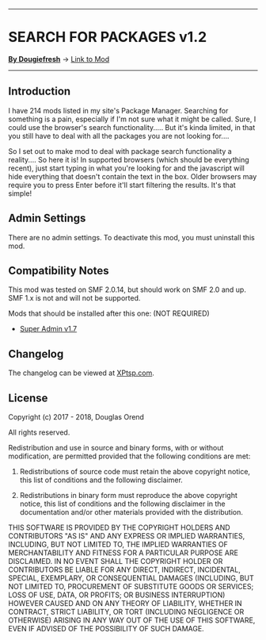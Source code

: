 -------

# SEARCH FOR PACKAGES v1.2

[**By Dougiefresh**](http://www.simplemachines.org/community/index.php?action=profile;u=253913) -> [Link to Mod](http://custom.simplemachines.org/mods/index.php?mod=4164)

-------

## Introduction
I have 214 mods listed in my site's Package Manager.  Searching for something is a pain, especially if I'm not sure what it might be called.  Sure, I could use the browser's search functionality.....  But it's kinda limited, in that you still have to deal with all the packages you are not looking for....  

So I set out to make mod to deal with package search functionality a reality....  So here it is!  In supported browsers (which should be everything recent), just start typing in what you're looking for and the javascript will hide everything that doesn't contain the text in the box.  Older browsers may require you to press Enter before it'll start filtering the results.  It's that simple!

## Admin Settings
There are no admin settings.  To deactivate this mod, you must uninstall this mod.

## Compatibility Notes
This mod was tested on SMF 2.0.14, but should work on SMF 2.0 and up.  SMF 1.x is not and will not be supported.

Mods that should be installed after this one: (NOT REQUIRED)

- [Super Admin v1.7](http://www.simplemachines.org/community/index.php?topic=253702.msg3157375#msg3157375)

## Changelog
The changelog can be viewed at [XPtsp.com](http://www.xptsp.com/board/free-modifications/search-for-packages/?tab=1).

## License
Copyright (c) 2017 - 2018, Douglas Orend

All rights reserved.

Redistribution and use in source and binary forms, with or without modification, are permitted provided that the following conditions are met:

1. Redistributions of source code must retain the above copyright notice, this list of conditions and the following disclaimer.

2. Redistributions in binary form must reproduce the above copyright notice, this list of conditions and the following disclaimer in the documentation and/or other materials provided with the distribution.

THIS SOFTWARE IS PROVIDED BY THE COPYRIGHT HOLDERS AND CONTRIBUTORS "AS IS" AND ANY EXPRESS OR IMPLIED WARRANTIES, INCLUDING, BUT NOT LIMITED TO, THE IMPLIED WARRANTIES OF MERCHANTABILITY AND FITNESS FOR A PARTICULAR PURPOSE ARE DISCLAIMED. IN NO EVENT SHALL THE COPYRIGHT HOLDER OR CONTRIBUTORS BE LIABLE FOR ANY DIRECT, INDIRECT, INCIDENTAL, SPECIAL, EXEMPLARY, OR CONSEQUENTIAL DAMAGES (INCLUDING, BUT NOT LIMITED TO, PROCUREMENT OF SUBSTITUTE GOODS OR SERVICES; LOSS OF USE, DATA, OR PROFITS; OR BUSINESS INTERRUPTION) HOWEVER CAUSED AND ON ANY THEORY OF LIABILITY, WHETHER IN CONTRACT, STRICT LIABILITY, OR TORT (INCLUDING NEGLIGENCE OR OTHERWISE) ARISING IN ANY WAY OUT OF THE USE OF THIS SOFTWARE, EVEN IF ADVISED OF THE POSSIBILITY OF SUCH DAMAGE.
